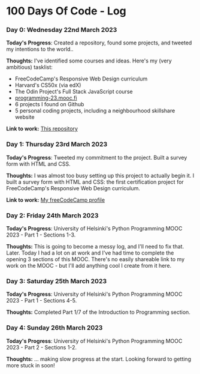 # 100 Days Of Code - Log

### Day 0: Wednesday 22nd March 2023

**Today's Progress**: Created a repository, found some projects, and tweeted my intentions to the world..

**Thoughts:** I've identified some courses and ideas. Here's my (very ambitious) tasklist:
- FreeCodeCamp's Responsive Web Design curriculum
- Harvard's CS50x (via edX)
- The Odin Project's Full Stack JavaScript course
- [programming-23.mooc.fi](https://programming-23.mooc.fi)
- 6 projects I found on Github
- 5 personal coding projects, including a neighbourhood skillshare website

**Link to work:** [This repository](https://github.com/alaphilip/Next-100-Days-of-Code)

### Day 1: Thursday 23rd March 2023

**Today's Progress**: Tweeted my commitment to the project. Built a survey form with HTML and CSS.

**Thoughts:** I was almost too busy setting up this project to actually begin it.
I built a survey form with HTML and CSS: the first certification project for FreeCodeCamp's Responsive Web Design curriculum.

**Link to work:** [My freeCodeCamp profile](https://www.freecodecamp.org/alaphilip)

### Day 2: Friday 24th March 2023

**Today's Progress**: University of Helsinki's Python Programming MOOC 2023 - Part 1 - Sections 1-3.

**Thoughts:** This is going to become a messy log, and I'll need to fix that.
Later.
Today I had a lot on at work and I've had time to complete the opening 3 sections of this MOOC.
There's no easily shareable link to my work on the MOOC - but I'll add anything cool I create from it here.

### Day 3: Saturday 25th March 2023

**Today's Progress**: University of Helsinki's Python Programming MOOC 2023 - Part 1 - Sections 4-5.

**Thoughts:** Completed Part 1/7 of the Introduction to Programming section.

### Day 4: Sunday 26th March 2023

**Today's Progress**: University of Helsinki's Python Programming MOOC 2023 - Part 2 - Sections 1-2.

**Thoughts:** ... making slow progress at the start. Looking forward to getting more stuck in soon!
